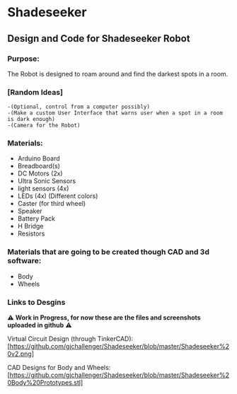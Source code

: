 # Shadeseeker
## Design and Code for Shadeseeker Robot

### Purpose:
   The Robot is designed to roam around and find the darkest spots in a room.
  
### [Random Ideas]
    -(Optional, control from a computer possibly)
    -(Make a custom User Interface that warns user when a spot in a room is dark enough)
    -(Camera for the Robot)
    
### Materials:
- Arduino Board
- Breadboard(s)
- DC Motors (2x)
- Ultra Sonic Sensors
- light sensors (4x)
- LEDs (4x) (Different colors)
- Caster (for third wheel)
- Speaker
- Battery Pack
- H Bridge
- Resistors

### Materials that are going to be created though CAD and 3d software:
- Body
- Wheels

### Links to Desgins
:warning: **Work in Progress, for now these are the files and screenshots uploaded in github** :warning:

Virtual Circuit Design (through TinkerCAD):
[https://github.com/gjchallenger/Shadeseeker/blob/master/Shadeseeker%20v2.png]

CAD Designs for Body and Wheels:
[https://github.com/gjchallenger/Shadeseeker/blob/master/Shadeseeker%20Body%20Prototypes.stl]

